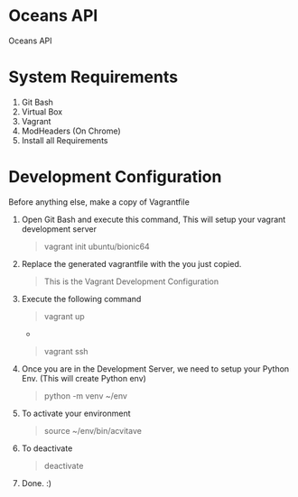 # Oceans API

Oceans API

# System Requirements
1. Git Bash
2. Virtual Box
3. Vagrant
4. ModHeaders (On Chrome)
5. Install all Requirements


# Development Configuration
Before anything else, make a copy of Vagrantfile
1. Open Git Bash and execute this command, This will setup your vagrant development server
    > vagrant init ubuntu/bionic64
2. Replace the generated vagrantfile with the you just copied.
    > This is the Vagrant Development Configuration
3. Execute the following command
    > vagrant up
    -
    > vagrant ssh
4. Once you are in the Development Server, we need to setup your Python Env. (This will create Python env)
    > python -m venv ~/env
5. To activate your environment
    > source ~/env/bin/acvitave
6. To deactivate
    > deactivate
7. Done. :)